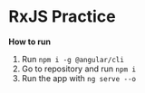 # RxJS Practice

**How to run**

1. Run `npm i -g @angular/cli`
2. Go to repository and run `npm i`
3. Run the app with `ng serve --o`
